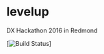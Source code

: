 # levelup
DX Hackathon 2016 in Redmond

[![Build Status](https://arafato.visualstudio.com/_apis/public/build/definitions/49b11d53-69dc-4536-bdd7-db8ac72ace94/7/badge, "Backend Status")]
